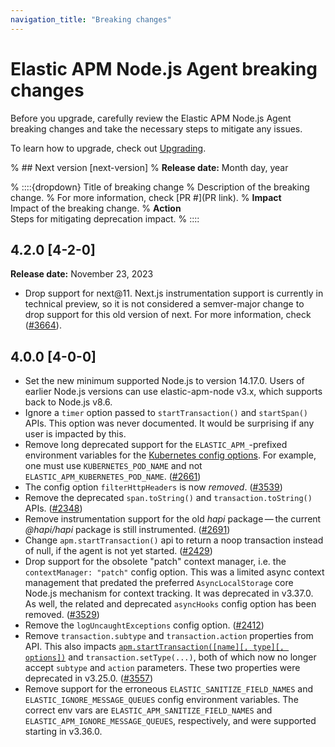 ```yaml
---
navigation_title: "Breaking changes"
---
```


# Elastic APM Node.js Agent breaking changes
Before you upgrade, carefully review the Elastic APM Node.js Agent breaking changes and take the necessary steps to mitigate any issues.

To learn how to upgrade, check out [Upgrading](/reference/upgrading.md).

% ## Next version [next-version]
% **Release date:** Month day, year

% ::::{dropdown} Title of breaking change
% Description of the breaking change.
% For more information, check [PR #](PR link).
% **Impact**<br> Impact of the breaking change.
% **Action**<br> Steps for mitigating deprecation impact.
% ::::

## 4.2.0 [4-2-0]
**Release date:** November 23, 2023

* Drop support for next@11. Next.js instrumentation support is currently in technical preview, so it is not considered a semver-major change to drop support for this old version of next. For more information, check ([#3664](https://github.com/elastic/apm-agent-nodejs/pull/3664)).

## 4.0.0 [4-0-0]
* Set the new minimum supported Node.js to version 14.17.0. Users of earlier Node.js versions can use elastic-apm-node v3.x, which supports back to Node.js v8.6.
* Ignore a `timer` option passed to `startTransaction()` and `startSpan()` APIs. This option was never documented. It would be surprising if any user is impacted by this.
* Remove long deprecated support for the `ELASTIC_APM_`-prefixed environment variables for the [Kubernetes config options](/reference/configuration.md#kubernetes-node-name). For example, one must use `KUBERNETES_POD_NAME` and not `ELASTIC_APM_KUBERNETES_POD_NAME`. ([#2661](https://github.com/elastic/apm-agent-nodejs/issues/2661))
* The config option `filterHttpHeaders` is now *removed*. ([#3539](https://github.com/elastic/apm-agent-nodejs/pull/3539))
* Remove the deprecated `span.toString()` and `transaction.toString()` APIs. ([#2348](https://github.com/elastic/apm-agent-nodejs/issues/2348))
* Remove instrumentation support for the old *hapi* package — the current *@hapi/hapi* package is still instrumented. ([#2691](https://github.com/elastic/apm-agent-nodejs/issues/2691))
* Change `apm.startTransaction()` api to return a noop transaction instead of null, if the agent is not yet started. ([#2429](https://github.com/elastic/apm-agent-nodejs/issues/2429))
* Drop support for the obsolete "patch" context manager, i.e. the `contextManager: "patch"` config option. This was a limited async context management that predated the preferred `AsyncLocalStorage` core Node.js mechanism for context tracking. It was deprecated in v3.37.0.  As well, the related and deprecated `asyncHooks` config option has been removed. ([#3529](https://github.com/elastic/apm-agent-nodejs/issues/3529))
* Remove the `logUncaughtExceptions` config option. ([#2412](https://github.com/elastic/apm-agent-nodejs/issues/2412))
* Remove `transaction.subtype` and `transaction.action` properties from API. This also impacts [`apm.startTransaction([name][, type][, options])`](/reference/agent-api.md#apm-start-transaction) and `transaction.setType(...)`, both of which now no longer accept `subtype` and `action` parameters. These two properties were deprecated in v3.25.0. ([#3557](https://github.com/elastic/apm-agent-nodejs/issues/3557))
* Remove support for the erroneous `ELASTIC_SANITIZE_FIELD_NAMES` and `ELASTIC_IGNORE_MESSAGE_QUEUES` config environment variables. The correct env vars are `ELASTIC_APM_SANITIZE_FIELD_NAMES` and `ELASTIC_APM_IGNORE_MESSAGE_QUEUES`, respectively, and were supported starting in v3.36.0.